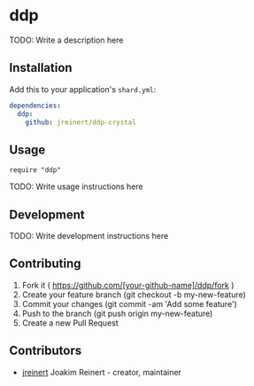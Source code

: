 # ddp

TODO: Write a description here

## Installation


Add this to your application's `shard.yml`:

```yaml
dependencies:
  ddp:
    github: jreinert/ddp-crystal
```


## Usage


```crystal
require "ddp"
```


TODO: Write usage instructions here

## Development

TODO: Write development instructions here

## Contributing

1. Fork it ( https://github.com/[your-github-name]/ddp/fork )
2. Create your feature branch (git checkout -b my-new-feature)
3. Commit your changes (git commit -am 'Add some feature')
4. Push to the branch (git push origin my-new-feature)
5. Create a new Pull Request

## Contributors

- [jreinert](https://github.com/jreinert) Joakim Reinert - creator, maintainer
